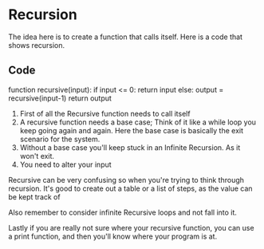 # Recursion

The idea here is to create a function that calls itself. Here is a code that shows recursion.

## Code
function recursive(input):
    if input <= 0:
        return input
    else:
        output = recursive(input-1)
        return output

1. First of all the Recursive function needs to call itself
2. A recursive function needs a base case; Think of it like a while loop you keep going again and again. Here the base case is basically the exit scenario for the system.
3. Without a base case you'll keep stuck in an Infinite Recursion. As it won't exit.
4. You need to alter your input 

Recursive can be very confusing so when you're trying to think through recursion. It's good to create out a table or a list of steps, as the value can be kept track of

Also remember to consider infinite Recursive loops and not fall into it.

Lastly if you are really not sure where your recursive function, you can use a print function, and then you'll know where your program is at.